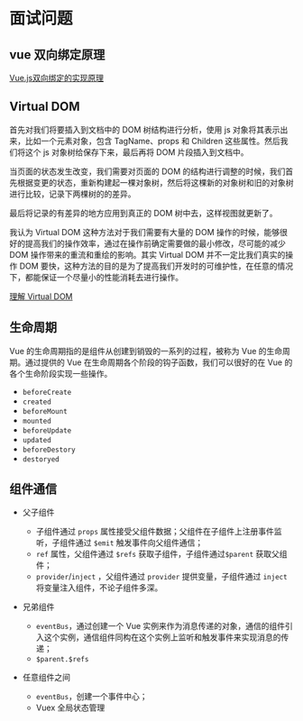 # 面试问题

## vue 双向绑定原理

[Vue.js双向绑定的实现原理](https://www.cnblogs.com/kidney/p/6052935.html)

## Virtual DOM

首先对我们将要插入到文档中的 DOM 树结构进行分析，使用 js 对象将其表示出来，比如一个元素对象，包含 TagName、props 和 Children 这些属性。然后我们将这个 js 对象树给保存下来，最后再将 DOM 片段插入到文档中。

当页面的状态发生改变，我们需要对页面的 DOM 的结构进行调整的时候，我们首先根据变更的状态，重新构建起一棵对象树，然后将这棵新的对象树和旧的对象树进行比较，记录下两棵树的的差异。

最后将记录的有差异的地方应用到真正的 DOM 树中去，这样视图就更新了。

我认为 Virtual DOM 这种方法对于我们需要有大量的 DOM 操作的时候，能够很好的提高我们的操作效率，通过在操作前确定需要做的最小修改，尽可能的减少 DOM 操作带来的重流和重绘的影响。其实 Virtual DOM 并不一定比我们真实的操作 DOM 要快，这种方法的目的是为了提高我们开发时的可维护性，在任意的情况下，都能保证一个尽量小的性能消耗去进行操作。

[理解 Virtual DOM](https://github.com/y8n/blog/issues/5)

## 生命周期

Vue 的生命周期指的是组件从创建到销毁的一系列的过程，被称为 Vue 的生命周期。通过提供的 Vue 在生命周期各个阶段的钩子函数，我们可以很好的在 Vue 的各个生命阶段实现一些操作。

- `beforeCreate`
- `created`
- `beforeMount`
- `mounted`
- `beforeUpdate`
- `updated`
- `beforeDestory`
- `destoryed`

## 组件通信

- 父子组件

  - 子组件通过 `props` 属性接受父组件数据；父组件在子组件上注册事件监听，子组件通过 `$emit` 触发事件向父组件通信；
  - `ref` 属性，父组件通过 `$refs` 获取子组件，子组件通过`$parent` 获取父组件； 
  - `provider`/`inject` ，父组件通过 `provider` 提供变量，子组件通过 `inject` 将变量注入组件，不论子组件多深。

- 兄弟组件

  - `eventBus`，通过创建一个 Vue 实例来作为消息传递的对象，通信的组件引入这个实例，通信组件同构在这个实例上监听和触发事件来实现消息的传递；
  - `$parent.$refs`

- 任意组件之间

  - `eventBus`，创建一个事件中心；
  - Vuex 全局状态管理

  